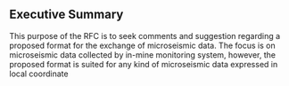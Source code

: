 ## Executive Summary

This purpose of the RFC is to seek comments and suggestion regarding a proposed format for the exchange of microseismic data. The focus is on microseismic data collected by in-mine monitoring system, however, the proposed format is suited for any kind of microseismic data expressed in local coordinate
<!--stackedit_data:
eyJoaXN0b3J5IjpbLTU5NjE4NzAzNF19
-->